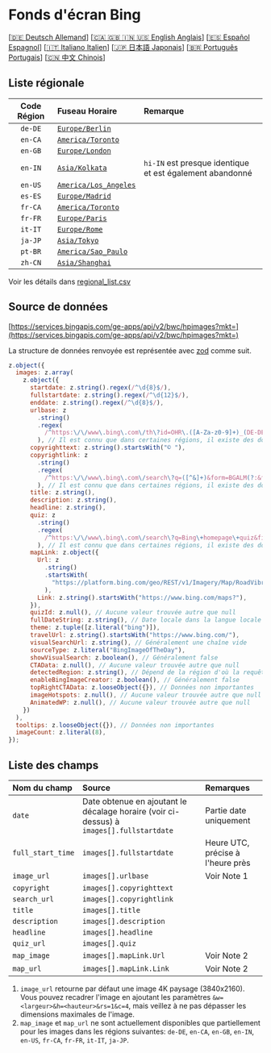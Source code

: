 # Fonds d'écran Bing

[[🇩🇪 Deutsch Allemand](README_de.md)] [[🇨🇦 🇬🇧 🇮🇳 🇺🇸 English Anglais](README_en.md)] [[🇪🇸 Español Espagnol](README_es.md)] [[🇮🇹 Italiano Italien](README_it.md)] [[🇯🇵 日本語 Japonais](README_ja.md)] [[🇧🇷 Português Portugais](README_pt.md)] [[🇨🇳 中文 Chinois](README.md)]

## Liste régionale

| Code Région | Fuseau Horaire                                   | Remarque                                                 |
| :---------: | :----------------------------------------------- | :------------------------------------------------------- |
|   `de-DE`   | [`Europe/Berlin`](https://time.is/Germany)       |                                                          |
|   `en-CA`   | [`America/Toronto`](https://time.is/Canada)      |                                                          |
|   `en-GB`   | [`Europe/London`](https://time.is/England)       |                                                          |
|   `en-IN`   | [`Asia/Kolkata`](https://time.is/India)          | `hi-IN` est presque identique et est également abandonné |
|   `en-US`   | [`America/Los_Angeles`](https://time.is/Redmond) |                                                          |
|   `es-ES`   | [`Europe/Madrid`](https://time.is/Spain)         |                                                          |
|   `fr-CA`   | [`America/Toronto`](https://time.is/Canada)      |                                                          |
|   `fr-FR`   | [`Europe/Paris`](https://time.is/France)         |                                                          |
|   `it-IT`   | [`Europe/Rome`](https://time.is/Italy)           |                                                          |
|   `ja-JP`   | [`Asia/Tokyo`](https://time.is/Japan)            |                                                          |
|   `pt-BR`   | [`America/Sao_Paulo`](https://time.is/Brazil)    |                                                          |
|   `zh-CN`   | [`Asia/Shanghai`](https://time.is/China)         |                                                          |

Voir les détails dans [regional_list.csv](regional_list.csv)

## Source de données

[https://services.bingapis.com/ge-apps/api/v2/bwc/hpimages?mkt=](https://services.bingapis.com/ge-apps/api/v2/bwc/hpimages?mkt=)

La structure de données renvoyée est représentée avec [zod](https://zod.dev/) comme suit.

```javascript
z.object({
  images: z.array(
    z.object({
      startdate: z.string().regex(/^\d{8}$/),
      fullstartdate: z.string().regex(/^\d{12}$/),
      enddate: z.string().regex(/^\d{8}$/),
      urlbase: z
        .string()
        .regex(
          /^https:\/\/www\.bing\.com\/th\?id=OHR\.([A-Za-z0-9]+)_(DE-DE|EN-CA|EN-GB|EN-IN|EN-US|ES-ES|FR-CA|FR-FR|IT-IT|JA-JP|PT-BR|ZH-CN)(\d+)_UHD\.jpg$/
        ), // Il est connu que dans certaines régions, il existe des données non conformes au motif
      copyrighttext: z.string().startsWith("© "),
      copyrightlink: z
        .string()
        .regex(
          /^https:\/\/www\.bing\.com\/search\?q=([^&]+)&form=BGALM(?:&filters=HpDate:"(\d{8}_\d{4})")$/
        ), // Il est connu que dans certaines régions, il existe des données non conformes au motif
      title: z.string(),
      description: z.string(),
      headline: z.string(),
      quiz: z
        .string()
        .regex(
          /^https:\/\/www\.bing\.com\/search\?q=Bing\+homepage\+quiz&filters=WQOskey:"HPQuiz_(\d{8})_([^"]+)"&FORM=BGAQ$/
        ), // Il est connu que dans certaines régions, il existe des données non conformes au motif
      mapLink: z.object({
        Url: z
          .string()
          .startsWith(
            "https://platform.bing.com/geo/REST/v1/Imagery/Map/RoadVibrant/"
          ),
        Link: z.string().startsWith("https://www.bing.com/maps?"),
      }),
      quizId: z.null(), // Aucune valeur trouvée autre que null
      fullDateString: z.string(), // Date locale dans la langue locale
      theme: z.tuple([z.literal("bing")]),
      travelUrl: z.string().startsWith("https://www.bing.com/"),
      visualSearchUrl: z.string(), // Généralement une chaîne vide
      sourceType: z.literal("BingImageOfTheDay"),
      showVisualSearch: z.boolean(), // Généralement false
      CTAData: z.null(), // Aucune valeur trouvée autre que null
      detectedRegion: z.string(), // Dépend de la région d'où la requête est envoyée
      enableBingImageCreator: z.boolean(), // Généralement false
      topRightCTAData: z.looseObject({}), // Données non importantes
      imageHotspots: z.null(), // Aucune valeur trouvée autre que null
      AnimatedWP: z.null(), // Aucune valeur trouvée autre que null
    })
  ),
  tooltips: z.looseObject({}), // Données non importantes
  imageCount: z.literal(8),
});
```

## Liste des champs

| Nom du champ      | Source                                                                                   | Remarques                         |
| :---------------- | :--------------------------------------------------------------------------------------- | :-------------------------------- |
| `date`            | Date obtenue en ajoutant le décalage horaire (voir ci-dessus) à `images[].fullstartdate` | Partie date uniquement            |
| `full_start_time` | `images[].fullstartdate`                                                                 | Heure UTC, précise à l'heure près |
| `image_url`       | `images[].urlbase`                                                                       | Voir Note 1                       |
| `copyright`       | `images[].copyrighttext`                                                                 |                                   |
| `search_url`      | `images[].copyrightlink`                                                                 |                                   |
| `title`           | `images[].title`                                                                         |                                   |
| `description`     | `images[].description`                                                                   |                                   |
| `headline`        | `images[].headline`                                                                      |                                   |
| `quiz_url`        | `images[].quiz`                                                                          |                                   |
| `map_image`       | `images[].mapLink.Url`                                                                   | Voir Note 2                       |
| `map_url`         | `images[].mapLink.Link`                                                                  | Voir Note 2                       |

1. `image_url` retourne par défaut une image 4K paysage (3840x2160). Vous pouvez recadrer l'image en ajoutant les paramètres `&w=<largeur>&h=<hauteur>&rs=1&c=4`, mais veillez à ne pas dépasser les dimensions maximales de l'image.
2. `map_image` et `map_url` ne sont actuellement disponibles que partiellement pour les images dans les régions suivantes: `de-DE`, `en-CA`, `en-GB`, `en-IN`, `en-US`, `fr-CA`, `fr-FR`, `it-IT`, `ja-JP`.
